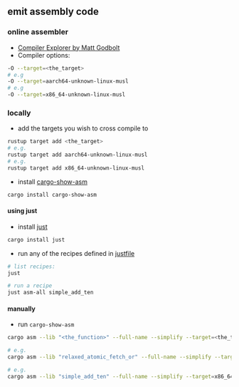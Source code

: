 ## emit assembly code

### online assembler

- [Compiler Explorer by Matt Godbolt](https://godbolt.org/)
- Compiler options:
```sh
-O --target=<the_target>
# e.g 
-O --target=aarch64-unknown-linux-musl
# e.g
-O --target=x86_64-unknown-linux-musl
```

### locally

- add the targets you wish to cross compile to
```sh
rustup target add <the_target>
# e.g.
rustup target add aarch64-unknown-linux-musl
# e.g.
rustup target add x86_64-unknown-linux-musl
```
- install [cargo-show-asm](https://crates.io/crates/cargo-show-asm)
```sh
cargo install cargo-show-asm
```

#### using just
- install [just](https://github.com/casey/just)
```sh
cargo install just
```
- run any of the recipes defined in [justfile](./justfile)
```sh
# list recipes:
just

# run a recipe
just asm-all simple_add_ten
```

#### manually
- run `cargo-show-asm`
```sh
cargo asm --lib "<the_function>" --full-name --simplify --target=<the_target>

# e.g.
cargo asm --lib "relaxed_atomic_fetch_or" --full-name --simplify --target=aarch64-unknown-linux-musl

# e.g.
cargo asm --lib "simple_add_ten" --full-name --simplify --target=x86_64-unknown-linux-musl
```
